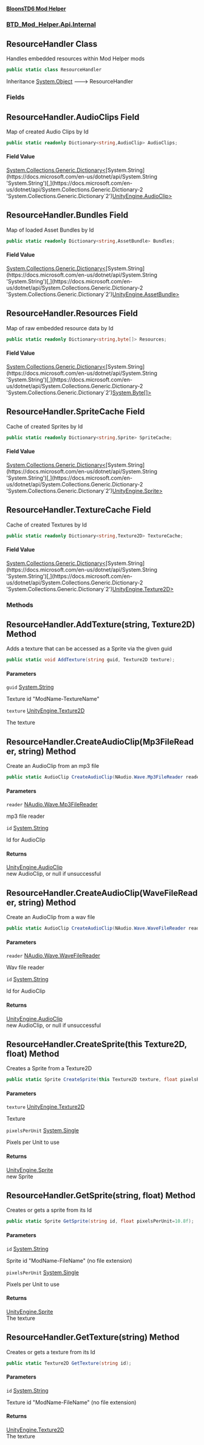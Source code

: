 #### [BloonsTD6 Mod Helper](README.md 'README')
### [BTD_Mod_Helper.Api.Internal](README.md#BTD_Mod_Helper.Api.Internal 'BTD_Mod_Helper.Api.Internal')

## ResourceHandler Class

Handles embedded resources within Mod Helper mods

```csharp
public static class ResourceHandler
```

Inheritance [System.Object](https://docs.microsoft.com/en-us/dotnet/api/System.Object 'System.Object') &#129106; ResourceHandler
### Fields

<a name='BTD_Mod_Helper.Api.Internal.ResourceHandler.AudioClips'></a>

## ResourceHandler.AudioClips Field

Map of created Audio Clips by Id

```csharp
public static readonly Dictionary<string,AudioClip> AudioClips;
```

#### Field Value
[System.Collections.Generic.Dictionary&lt;](https://docs.microsoft.com/en-us/dotnet/api/System.Collections.Generic.Dictionary-2 'System.Collections.Generic.Dictionary`2')[System.String](https://docs.microsoft.com/en-us/dotnet/api/System.String 'System.String')[,](https://docs.microsoft.com/en-us/dotnet/api/System.Collections.Generic.Dictionary-2 'System.Collections.Generic.Dictionary`2')[UnityEngine.AudioClip](https://docs.microsoft.com/en-us/dotnet/api/UnityEngine.AudioClip 'UnityEngine.AudioClip')[&gt;](https://docs.microsoft.com/en-us/dotnet/api/System.Collections.Generic.Dictionary-2 'System.Collections.Generic.Dictionary`2')

<a name='BTD_Mod_Helper.Api.Internal.ResourceHandler.Bundles'></a>

## ResourceHandler.Bundles Field

Map of loaded Asset Bundles by Id

```csharp
public static readonly Dictionary<string,AssetBundle> Bundles;
```

#### Field Value
[System.Collections.Generic.Dictionary&lt;](https://docs.microsoft.com/en-us/dotnet/api/System.Collections.Generic.Dictionary-2 'System.Collections.Generic.Dictionary`2')[System.String](https://docs.microsoft.com/en-us/dotnet/api/System.String 'System.String')[,](https://docs.microsoft.com/en-us/dotnet/api/System.Collections.Generic.Dictionary-2 'System.Collections.Generic.Dictionary`2')[UnityEngine.AssetBundle](https://docs.microsoft.com/en-us/dotnet/api/UnityEngine.AssetBundle 'UnityEngine.AssetBundle')[&gt;](https://docs.microsoft.com/en-us/dotnet/api/System.Collections.Generic.Dictionary-2 'System.Collections.Generic.Dictionary`2')

<a name='BTD_Mod_Helper.Api.Internal.ResourceHandler.Resources'></a>

## ResourceHandler.Resources Field

Map of raw embedded resource data by Id

```csharp
public static readonly Dictionary<string,byte[]> Resources;
```

#### Field Value
[System.Collections.Generic.Dictionary&lt;](https://docs.microsoft.com/en-us/dotnet/api/System.Collections.Generic.Dictionary-2 'System.Collections.Generic.Dictionary`2')[System.String](https://docs.microsoft.com/en-us/dotnet/api/System.String 'System.String')[,](https://docs.microsoft.com/en-us/dotnet/api/System.Collections.Generic.Dictionary-2 'System.Collections.Generic.Dictionary`2')[System.Byte](https://docs.microsoft.com/en-us/dotnet/api/System.Byte 'System.Byte')[[]](https://docs.microsoft.com/en-us/dotnet/api/System.Array 'System.Array')[&gt;](https://docs.microsoft.com/en-us/dotnet/api/System.Collections.Generic.Dictionary-2 'System.Collections.Generic.Dictionary`2')

<a name='BTD_Mod_Helper.Api.Internal.ResourceHandler.SpriteCache'></a>

## ResourceHandler.SpriteCache Field

Cache of created Sprites by Id

```csharp
public static readonly Dictionary<string,Sprite> SpriteCache;
```

#### Field Value
[System.Collections.Generic.Dictionary&lt;](https://docs.microsoft.com/en-us/dotnet/api/System.Collections.Generic.Dictionary-2 'System.Collections.Generic.Dictionary`2')[System.String](https://docs.microsoft.com/en-us/dotnet/api/System.String 'System.String')[,](https://docs.microsoft.com/en-us/dotnet/api/System.Collections.Generic.Dictionary-2 'System.Collections.Generic.Dictionary`2')[UnityEngine.Sprite](https://docs.microsoft.com/en-us/dotnet/api/UnityEngine.Sprite 'UnityEngine.Sprite')[&gt;](https://docs.microsoft.com/en-us/dotnet/api/System.Collections.Generic.Dictionary-2 'System.Collections.Generic.Dictionary`2')

<a name='BTD_Mod_Helper.Api.Internal.ResourceHandler.TextureCache'></a>

## ResourceHandler.TextureCache Field

Cache of created Textures by Id

```csharp
public static readonly Dictionary<string,Texture2D> TextureCache;
```

#### Field Value
[System.Collections.Generic.Dictionary&lt;](https://docs.microsoft.com/en-us/dotnet/api/System.Collections.Generic.Dictionary-2 'System.Collections.Generic.Dictionary`2')[System.String](https://docs.microsoft.com/en-us/dotnet/api/System.String 'System.String')[,](https://docs.microsoft.com/en-us/dotnet/api/System.Collections.Generic.Dictionary-2 'System.Collections.Generic.Dictionary`2')[UnityEngine.Texture2D](https://docs.microsoft.com/en-us/dotnet/api/UnityEngine.Texture2D 'UnityEngine.Texture2D')[&gt;](https://docs.microsoft.com/en-us/dotnet/api/System.Collections.Generic.Dictionary-2 'System.Collections.Generic.Dictionary`2')
### Methods

<a name='BTD_Mod_Helper.Api.Internal.ResourceHandler.AddTexture(string,Texture2D)'></a>

## ResourceHandler.AddTexture(string, Texture2D) Method

Adds a texture that can be accessed as a Sprite via the given guid

```csharp
public static void AddTexture(string guid, Texture2D texture);
```
#### Parameters

<a name='BTD_Mod_Helper.Api.Internal.ResourceHandler.AddTexture(string,Texture2D).guid'></a>

`guid` [System.String](https://docs.microsoft.com/en-us/dotnet/api/System.String 'System.String')

Texture id "ModName-TextureName"

<a name='BTD_Mod_Helper.Api.Internal.ResourceHandler.AddTexture(string,Texture2D).texture'></a>

`texture` [UnityEngine.Texture2D](https://docs.microsoft.com/en-us/dotnet/api/UnityEngine.Texture2D 'UnityEngine.Texture2D')

The texture

<a name='BTD_Mod_Helper.Api.Internal.ResourceHandler.CreateAudioClip(NAudio.Wave.Mp3FileReader,string)'></a>

## ResourceHandler.CreateAudioClip(Mp3FileReader, string) Method

Create an AudioClip from an mp3 file

```csharp
public static AudioClip CreateAudioClip(NAudio.Wave.Mp3FileReader reader, string id);
```
#### Parameters

<a name='BTD_Mod_Helper.Api.Internal.ResourceHandler.CreateAudioClip(NAudio.Wave.Mp3FileReader,string).reader'></a>

`reader` [NAudio.Wave.Mp3FileReader](https://docs.microsoft.com/en-us/dotnet/api/NAudio.Wave.Mp3FileReader 'NAudio.Wave.Mp3FileReader')

mp3 file reader

<a name='BTD_Mod_Helper.Api.Internal.ResourceHandler.CreateAudioClip(NAudio.Wave.Mp3FileReader,string).id'></a>

`id` [System.String](https://docs.microsoft.com/en-us/dotnet/api/System.String 'System.String')

Id for AudioClip

#### Returns
[UnityEngine.AudioClip](https://docs.microsoft.com/en-us/dotnet/api/UnityEngine.AudioClip 'UnityEngine.AudioClip')  
new AudioClip, or null if unsuccessful

<a name='BTD_Mod_Helper.Api.Internal.ResourceHandler.CreateAudioClip(NAudio.Wave.WaveFileReader,string)'></a>

## ResourceHandler.CreateAudioClip(WaveFileReader, string) Method

Create an AudioClip from a wav file

```csharp
public static AudioClip CreateAudioClip(NAudio.Wave.WaveFileReader reader, string id);
```
#### Parameters

<a name='BTD_Mod_Helper.Api.Internal.ResourceHandler.CreateAudioClip(NAudio.Wave.WaveFileReader,string).reader'></a>

`reader` [NAudio.Wave.WaveFileReader](https://docs.microsoft.com/en-us/dotnet/api/NAudio.Wave.WaveFileReader 'NAudio.Wave.WaveFileReader')

Wav file reader

<a name='BTD_Mod_Helper.Api.Internal.ResourceHandler.CreateAudioClip(NAudio.Wave.WaveFileReader,string).id'></a>

`id` [System.String](https://docs.microsoft.com/en-us/dotnet/api/System.String 'System.String')

Id for AudioClip

#### Returns
[UnityEngine.AudioClip](https://docs.microsoft.com/en-us/dotnet/api/UnityEngine.AudioClip 'UnityEngine.AudioClip')  
new AudioClip, or null if unsuccessful

<a name='BTD_Mod_Helper.Api.Internal.ResourceHandler.CreateSprite(thisTexture2D,float)'></a>

## ResourceHandler.CreateSprite(this Texture2D, float) Method

Creates a Sprite from a Texture2D

```csharp
public static Sprite CreateSprite(this Texture2D texture, float pixelsPerUnit=10.8f);
```
#### Parameters

<a name='BTD_Mod_Helper.Api.Internal.ResourceHandler.CreateSprite(thisTexture2D,float).texture'></a>

`texture` [UnityEngine.Texture2D](https://docs.microsoft.com/en-us/dotnet/api/UnityEngine.Texture2D 'UnityEngine.Texture2D')

Texture

<a name='BTD_Mod_Helper.Api.Internal.ResourceHandler.CreateSprite(thisTexture2D,float).pixelsPerUnit'></a>

`pixelsPerUnit` [System.Single](https://docs.microsoft.com/en-us/dotnet/api/System.Single 'System.Single')

Pixels per Unit to use

#### Returns
[UnityEngine.Sprite](https://docs.microsoft.com/en-us/dotnet/api/UnityEngine.Sprite 'UnityEngine.Sprite')  
new Sprite

<a name='BTD_Mod_Helper.Api.Internal.ResourceHandler.GetSprite(string,float)'></a>

## ResourceHandler.GetSprite(string, float) Method

Creates or gets a sprite from its Id

```csharp
public static Sprite GetSprite(string id, float pixelsPerUnit=10.8f);
```
#### Parameters

<a name='BTD_Mod_Helper.Api.Internal.ResourceHandler.GetSprite(string,float).id'></a>

`id` [System.String](https://docs.microsoft.com/en-us/dotnet/api/System.String 'System.String')

Sprite id "ModName-FileName" (no file extension)

<a name='BTD_Mod_Helper.Api.Internal.ResourceHandler.GetSprite(string,float).pixelsPerUnit'></a>

`pixelsPerUnit` [System.Single](https://docs.microsoft.com/en-us/dotnet/api/System.Single 'System.Single')

Pixels per Unit to use

#### Returns
[UnityEngine.Sprite](https://docs.microsoft.com/en-us/dotnet/api/UnityEngine.Sprite 'UnityEngine.Sprite')  
The texture

<a name='BTD_Mod_Helper.Api.Internal.ResourceHandler.GetTexture(string)'></a>

## ResourceHandler.GetTexture(string) Method

Creates or gets a texture from its Id

```csharp
public static Texture2D GetTexture(string id);
```
#### Parameters

<a name='BTD_Mod_Helper.Api.Internal.ResourceHandler.GetTexture(string).id'></a>

`id` [System.String](https://docs.microsoft.com/en-us/dotnet/api/System.String 'System.String')

Texture id "ModName-FileName" (no file extension)

#### Returns
[UnityEngine.Texture2D](https://docs.microsoft.com/en-us/dotnet/api/UnityEngine.Texture2D 'UnityEngine.Texture2D')  
The texture
